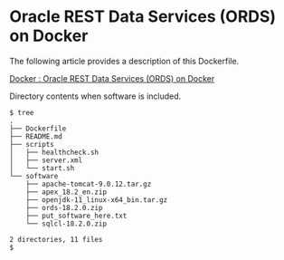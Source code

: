 # Oracle REST Data Services (ORDS) on Docker

The following article provides a description of this Dockerfile.

[Docker : Oracle REST Data Services (ORDS) on Docker](https://oracle-base.com/articles/linux/docker-oracle-rest-data-services-ords-on-docker)

Directory contents when software is included.

```
$ tree
.
├── Dockerfile
├── README.md
├── scripts
│   ├── healthcheck.sh
│   ├── server.xml
│   └── start.sh
└── software
    ├── apache-tomcat-9.0.12.tar.gz
    ├── apex_18.2_en.zip
    ├── openjdk-11_linux-x64_bin.tar.gz
    ├── ords-18.2.0.zip
    ├── put_software_here.txt
    └── sqlcl-18.2.0.zip

2 directories, 11 files
$
```
